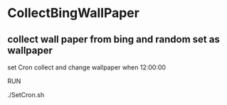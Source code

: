 # CollectBingWallPaper
## collect wall paper from bing and random set as wallpaper 

set Cron collect and change wallpaper when 12:00:00

RUN 

./SetCron.sh
